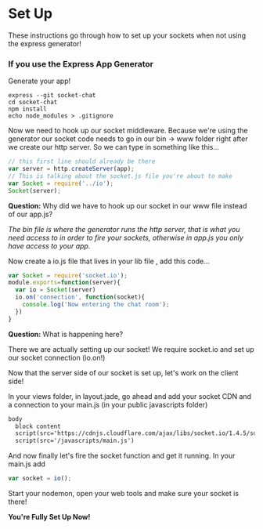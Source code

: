 # Set Up
These instructions go through how to set up your sockets when not using the express generator!

### If you use the Express App Generator
Generate your app!
```
express --git socket-chat
cd socket-chat
npm install
echo node_modules > .gitignore
```
Now we need to hook up our socket middleware. Because we're using the generator our socket code needs to go in our bin -> www folder right after we create our http server. So we can type in something like this...

```js
// this first line should already be there
var server = http.createServer(app);
// This is talking about the socket.js file you're about to make
var Socket = require('../io');
Socket(server);
```

**Question:** Why did we have to hook up our socket in our www file instead of our app.js?

*The bin file is where the generator runs the http server, that is what you need access to in order to fire your sockets, otherwise in app.js you only have access to your app.*

Now create a io.js file that lives in your lib file , add this code...
```js
var Socket = require('socket.io');
module.exports=function(server){
  var io = Socket(server)
  io.on('connection', function(socket){
    console.log('Now entering the chat room');
  })
}
```
**Question:** What is happening here?

There we are actually setting up our socket! We require socket.io and set up our socket connection (io.on!)

Now that the server side of our socket is set up, let's work on the client side!

In your views folder, in layout.jade, go ahead and add your socket CDN and a connection to your main.js (in your public javascripts folder)

```html
body
  block content
  script(src='https://cdnjs.cloudflare.com/ajax/libs/socket.io/1.4.5/socket.io.js')
  script(src='/javascripts/main.js')
```

And now finally let's fire the socket function and get it running. In your main.js add
```js
var socket = io();
```

Start your nodemon, open your web tools and make sure your socket is there!

__You're Fully Set Up Now!__
